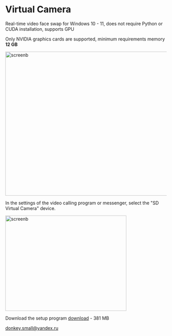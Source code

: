 # Virtual Camera
Real-time video face swap for Windows 10 - 11, does not require Python or CUDA installation, supports GPU

Only NVIDIA graphics cards are supported, minimum requirements memory <b>12 GB</b>

<img width="532" height="450" alt="screenb" src="https://github.com/user-attachments/assets/bfa15f38-6952-4c0e-8e71-d2ca1b580bd7" />

<b> </b>
 
In the settings of the video calling program or messenger, select the "SD Virtual Camera" device.

<img width="378" height="298" alt="screenb" src="https://github.com/user-attachments/assets/4c01a39d-62b3-4b13-b9c8-384263c74a08" />

<b> </b>

Download the setup program <a href="https://www.smalldonkey.net/vcamera_setup.exe">download</a> - 381 МB

donkey.small@yandex.ru
